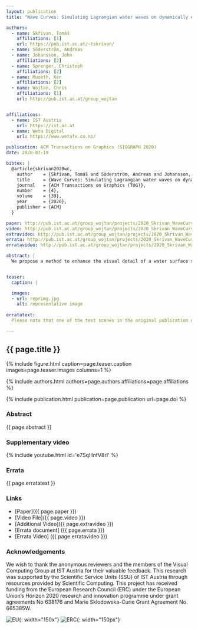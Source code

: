 ```yaml
---
layout: publication
title: "Wave Curves: Simulating Lagrangian water waves on dynamically deforming surfaces"

authors:
  - name: Skřivan, Tomáš
    affiliations: [1]
    url: https://pub.ist.ac.at/~tskrivan/
  - name: Söderström, Andreas
  - name: Johansson, John
    affiliations: [2]
  - name: Sprenger, Christoph
    affiliations: [2]
  - name: Museth, Ken
    affiliations: [2]
  - name: Wojtan, Chris
    affiliations: [1]
    url: http://pub.ist.ac.at/group_wojtan


affiliations:
  - name: IST Austria
    url: https://ist.ac.at
  - name: Weta Digital
    url: https://www.wetafx.co.nz/

publication: ACM Transactions on Graphics (SIGGRAPH 2020)
date: 2020-07-19

bibtex: |
  @article{skrivan2020wc,
    author    = {Skřivan, Tomáš and Söderström, Andreas and Johansson, John and Sprenger, Christoph and Museth, Ken and Wojtan, Chris},
    title     = {Wave Curves: Simulating Lagrangian water waves on dynamically deforming surfaces},
    journal   = {ACM Transactions on Graphics (TOG)},
    number    = {4},
    volume    = {39},
    year      = {2020},
    publisher = {ACM}
  }

paper: http://pub.ist.ac.at/group_wojtan/projects/2020_Skrivan_WaveCurves/wave_curves_2020.pdf
video: http://pub.ist.ac.at/group_wojtan/projects/2020_Skrivan_WaveCurves/wave_curves_main_with_authors.mp4
extravideo: http://pub.ist.ac.at/group_wojtan/projects/2020_Skrivan_WaveCurves/wave_curves_comparisons_with_authors.mp4
errata: http://pub.ist.ac.at/group_wojtan/projects/2020_Skrivan_WaveCurves/wave_curves_errata.pdf
erratavideo: http://pub.ist.ac.at/group_wojtan/projects/2020_Skrivan_WaveCurves/results_errata.zip

abstract: |
  We propose a method to enhance the visual detail of a water surface simulation. Our method works as a post-processing step which takes a simulation as input and increases its apparent resolution by simulating many detailed Lagrangian water waves on top of it. We extend linear water wave theory to work in non-planar domains which deform over time, and we discretize the theory using Lagrangian wave packets attached to spline curves. The method is numerically stable and trivially parallelizable, and it produces high frequency ripples with dispersive wave-like behaviors customized to the underlying fluid simulation.


teaser:
  caption: |

  images:
  - url: reprimg.jpg
    alt: representative image
	
erratatext:
  Please note that one of the test scenes in the original publication used an incorrect parameter setting. We correct this error and clarify some mathematical notation in the "errata" document below.

---
```


## {{ page.title }}

{% include figure.html caption=page.teaser.caption images=page.teaser.images columns=1 %}

{% include authors.html authors=page.authors affiliations=page.affiliations %}

{% include publication.html publication=page.publication url=page.doi %}

### Abstract

{{ page.abstract }}

### Supplementary video

{% include youtube.html id='e7SqHnfV8rI' %}

### Errata
{{ page.erratatext }}

### Links

* [Paper]({{ page.paper }})
* [Video File]({{ page.video }})
* [Additional Video]({{ page.extravideo }})
* [Errata document] ({{ page.errata }})
* [Errata Video] ({{ page.erratavideo }})

<!-- ### Citation -->

<!-- {% include citation.html citation=page.bibtex %} -->

### Acknowledgements

We wish to thank the anonymous reviewers and the members of the Visual Computing Group at IST Austria for their valuable feedback. This research was supported by the Scientific Service Units (SSU) of IST Austria through resources provided by Scientific Computing. This project has received funding from the European Research Council (ERC) under the European Union’s Horizon 2020 research and innovation programme under grant agreements No 638176 and Marie Sklodowska-Curie Grant Agreement No. 665385W.

![EU](flag_yellow_low.jpg){: width="150x"}
![ERC](LOGO-ERC.jpg){: width="150px"}

